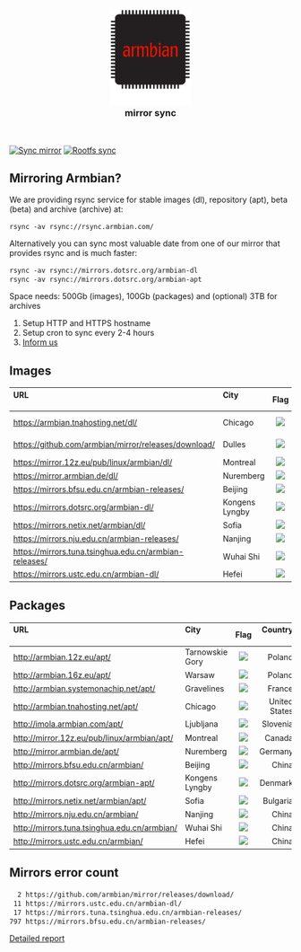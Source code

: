 <h3 align=center><a href="#build-tools"><img src="https://raw.githubusercontent.com/armbian/build/master/.github/armbian-logo.png" alt="Armbian logo" width="144"></a><br>mirror sync</h3>
<p align=right>&nbsp;</p>

[![Sync mirror](https://github.com/armbian/mirror/actions/workflows/mirror-sync.yml/badge.svg)](https://github.com/armbian/mirror/actions/workflows/mirror-sync.yml) [![Rootfs sync](https://github.com/armbian/mirror/actions/workflows/rootfs-sync.yml/badge.svg)](https://github.com/armbian/mirror/actions/workflows/rootfs-sync.yml)
## Mirroring Armbian?

We are providing rsync service for stable images (dl), repository (apt), beta (beta) and archive (archive) at:

    rsync -av rsync://rsync.armbian.com/

Alternatively you can sync most valuable date from one of our mirror that provides rsync and is much faster: 

    rsync -av rsync://mirrors.dotsrc.org/armbian-dl
    rsync -av rsync://mirrors.dotsrc.org/armbian-apt

Space needs: 500Gb (images), 100Gb (packages) and (optional) 3TB for archives

1. Setup HTTP and HTTPS hostname
2. Setup cron to sync every 2-4 hours
3. [Inform us](https://www.armbian.com/#contact)


## Images

|URL &nbsp; &nbsp; &nbsp; &nbsp; &nbsp; &nbsp; &nbsp; &nbsp; &nbsp; &nbsp; &nbsp; &nbsp; &nbsp; &nbsp; &nbsp; &nbsp; &nbsp; &nbsp; &nbsp; &nbsp; &nbsp; &nbsp; &nbsp; &nbsp; &nbsp; &nbsp; &nbsp; &nbsp; &nbsp; &nbsp; &nbsp; &nbsp; &nbsp; &nbsp; &nbsp; &nbsp; &nbsp; &nbsp; &nbsp; &nbsp; &nbsp; &nbsp; &nbsp; &nbsp; &nbsp;  |City &nbsp; &nbsp; &nbsp; &nbsp; &nbsp; &nbsp; &nbsp; &nbsp; &nbsp; &nbsp; &nbsp; &nbsp; |Flag|Country &nbsp; &nbsp; &nbsp; &nbsp; &nbsp; &nbsp;|
|:--|:--|:--:|--:|
|https://armbian.tnahosting.net/dl/|Chicago|<img width=24 src=https://cdn.ipwhois.io/flags/us.svg>|United States|
|https://github.com/armbian/mirror/releases/download/|Dulles|<img width=24 src=https://cdn.ipwhois.io/flags/us.svg>|United States|
|https://mirror.12z.eu/pub/linux/armbian/dl/|Montreal|<img width=24 src=https://cdn.ipwhois.io/flags/ca.svg>|Canada|
|https://mirror.armbian.de/dl/|Nuremberg|<img width=24 src=https://cdn.ipwhois.io/flags/de.svg>|Germany|
|https://mirrors.bfsu.edu.cn/armbian-releases/|Beijing|<img width=24 src=https://cdn.ipwhois.io/flags/cn.svg>|China|
|https://mirrors.dotsrc.org/armbian-dl/|Kongens Lyngby|<img width=24 src=https://cdn.ipwhois.io/flags/dk.svg>|Denmark|
|https://mirrors.netix.net/armbian/dl/|Sofia|<img width=24 src=https://cdn.ipwhois.io/flags/bg.svg>|Bulgaria|
|https://mirrors.nju.edu.cn/armbian-releases/|Nanjing|<img width=24 src=https://cdn.ipwhois.io/flags/cn.svg>|China|
|https://mirrors.tuna.tsinghua.edu.cn/armbian-releases/|Wuhai Shi|<img width=24 src=https://cdn.ipwhois.io/flags/cn.svg>|China|
|https://mirrors.ustc.edu.cn/armbian-dl/|Hefei|<img width=24 src=https://cdn.ipwhois.io/flags/cn.svg>|China|


## Packages

|URL &nbsp; &nbsp; &nbsp; &nbsp; &nbsp; &nbsp; &nbsp; &nbsp; &nbsp; &nbsp; &nbsp; &nbsp; &nbsp; &nbsp; &nbsp; &nbsp; &nbsp; &nbsp; &nbsp; &nbsp; &nbsp; &nbsp; &nbsp; &nbsp; &nbsp; &nbsp; &nbsp; &nbsp; &nbsp; &nbsp; &nbsp; &nbsp; &nbsp; &nbsp; &nbsp; &nbsp; &nbsp; &nbsp; &nbsp; &nbsp; &nbsp; &nbsp; &nbsp; &nbsp; &nbsp;  |City &nbsp; &nbsp; &nbsp; &nbsp; &nbsp; &nbsp; &nbsp; &nbsp; &nbsp; &nbsp; &nbsp; &nbsp; |Flag|Country &nbsp; &nbsp; &nbsp; &nbsp; &nbsp; &nbsp;|
|:--|:--|:--:|--:|
|http://armbian.12z.eu/apt/|Tarnowskie Gory|<img width=24 src=https://cdn.ipwhois.io/flags/pl.svg>|Poland|
|http://armbian.16z.eu/apt/|Warsaw|<img width=24 src=https://cdn.ipwhois.io/flags/pl.svg>|Poland|
|http://armbian.systemonachip.net/apt/|Gravelines|<img width=24 src=https://cdn.ipwhois.io/flags/fr.svg>|France|
|http://armbian.tnahosting.net/apt/|Chicago|<img width=24 src=https://cdn.ipwhois.io/flags/us.svg>|United States|
|http://imola.armbian.com/apt/|Ljubljana|<img width=24 src=https://cdn.ipwhois.io/flags/si.svg>|Slovenia|
|http://mirror.12z.eu/pub/linux/armbian/apt/|Montreal|<img width=24 src=https://cdn.ipwhois.io/flags/ca.svg>|Canada|
|http://mirror.armbian.de/apt/|Nuremberg|<img width=24 src=https://cdn.ipwhois.io/flags/de.svg>|Germany|
|http://mirrors.bfsu.edu.cn/armbian/|Beijing|<img width=24 src=https://cdn.ipwhois.io/flags/cn.svg>|China|
|http://mirrors.dotsrc.org/armbian-apt/|Kongens Lyngby|<img width=24 src=https://cdn.ipwhois.io/flags/dk.svg>|Denmark|
|http://mirrors.netix.net/armbian/apt/|Sofia|<img width=24 src=https://cdn.ipwhois.io/flags/bg.svg>|Bulgaria|
|http://mirrors.nju.edu.cn/armbian/|Nanjing|<img width=24 src=https://cdn.ipwhois.io/flags/cn.svg>|China|
|http://mirrors.tuna.tsinghua.edu.cn/armbian/|Wuhai Shi|<img width=24 src=https://cdn.ipwhois.io/flags/cn.svg>|China|
|http://mirrors.ustc.edu.cn/armbian/|Hefei|<img width=24 src=https://cdn.ipwhois.io/flags/cn.svg>|China|


## Mirrors error count
      2 https://github.com/armbian/mirror/releases/download/
     11 https://mirrors.ustc.edu.cn/armbian-dl/
     17 https://mirrors.tuna.tsinghua.edu.cn/armbian-releases/
    797 https://mirrors.bfsu.edu.cn/armbian-releases/


[Detailed report](detailed.txt)